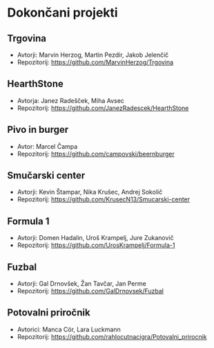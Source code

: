 # Dokončani projekti

## Trgovina
* Avtorji: Marvin Herzog, Martin Pezdir, Jakob Jelenčič
* Repozitorij: https://github.com/MarvinHerzog/Trgovina

## HearthStone
* Avtorja: Janez Radešček, Miha Avsec
* Repozitorij: https://github.com/JanezRadescek/HearthStone

## Pivo in burger
* Avtor: Marcel Čampa
* Repozitorij: https://github.com/campovski/beernburger

## Smučarski center
* Avtorji: Kevin Štampar, Nika Krušec, Andrej Sokolič
* Repozitorij: https://github.com/KrusecN13/Smucarski-center

## Formula 1
* Avtorji: Domen Hadalin, Uroš Krampelj, Jure Zukanovič
* Repozitorij: https://github.com/UrosKrampelj/Formula-1

## Fuzbal
* Avtorji: Gal Drnovšek, Žan Tavčar, Jan Perme
* Repozitorij: https://github.com/GalDrnovsek/Fuzbal

## Potovalni priročnik
* Avtorici: Manca Cör, Lara Luckmann
* Repozitorij: https://github.com/rahlocutnacigra/Potovalni_prirocnik
